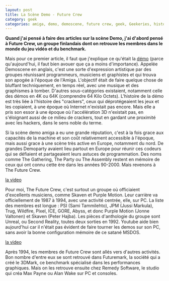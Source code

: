 ```yaml
---
layout: post
title: La Scène Demo - Future Crew
category: geek
categories: amiga, demo, demoscene, future crew, geek, Geekeries, histoire, programmation, 1990s
---
```

**Quand j'ai pensé à faire des articles sur la scène Demo, j'ai d'abord pensé à Future Crew, un groupe finlandais dont on retrouve les membres dans le monde du jeu vidéo et du benchmark.**

Mais pour ce premier article, il faut que j'explique ce qu'était la <span style="text-decoration:underline;"><a href="https://en.wikipedia.org/wiki/Demoscene">démo</a></span> (parce qu'aujourd'hui, il faut bien avouer que ça a moins d'importance). Appelée Demoscene en anglais, c'est une sorte d'expression artistique par des groupes réunissant programmeurs, musiciens et graphistes et qui trouva son apogée à l'époque de l'Amiga. L'objectif était de faire quelque chose de bluffant techniquement, en temps réel, avec une musique et des graphismes à tomber. D'autres sous-catégories existaient, notamment celle des démos en 4K ou 64K (comprendre 64 Kilo Octets). L'histoire de la démo est très liée à l'histoire des "crackers", ceux qui déprotégeaient les jeux et les copiaient, à une époque où Internet n'existait pas encore. Mais elle a pris son essor à une époque où l'accélération 3D n'existait pas, en s'éloignant aussi de ce milieu de crackers, tout en gardant une proximité avec les hackers, dans le sens noble du terme.

Si la scène demo amiga a eu une grande réputation, c'est à la fois grace aux capacités de la machine et son coût relativement accessible à l'époque, mais aussi grace à une scène très active en Europe, notamment du nord. De grandes Demoparty avaient lieu partout en Europe pour réunir ces codeurs qui se défiaient et partageaient leurs astuces de programmation. Des noms comme The Gathering, The Party ou The Assembly restent en mémoire de ceux qui ont connu cette ère dans les années 90-2000. Mais revenons à The Future Crew.

[la video](https://www.youtube.com/watch?v=vxGtPAhkEQU)

Pour moi, The Future Crew, c'est surtout un groupe où officiaient d'excellents musiciens, comme Skaven et Purple Motion. Leur carrière va officiellement de 1987 à 1994, avec une activité centrée, elle, sur PC. La liste des membres est longue : PSI (Sami Tammilehto), JPM (Jussi Markula), Trug, Wildfire, Pixel, ICE, GORE, Abyss, et donc Purple Motion (Jonne Valtonen) et Skaven (Peter Hajba). Les pièces d'anthologie du groupe sont Unreal, ou Second Reality, toutes deux sorties en 1992. Youtube aide bien aujourd'hui car il n'était pas évident de faire tourner les demos sur son PC, sans avoir la bonne configuration mémoire de ce satané MSDOS.

[la video](https://www.youtube.com/watch?v=rFv7mHTf0nA)

Après 1994, les membres de Future Crew sont allés vers d'autres activités. Bon nombre d'entre eux se sont retrouvé dans Futuremark, la société qui a créé le 3DMark, ce benchmark spécialisé dans les performances graphiques. Mais on les retrouve ensuite chez Remedy Software, le studio qui créa Max Payne ou Alan Wake sur PC et consoles.

